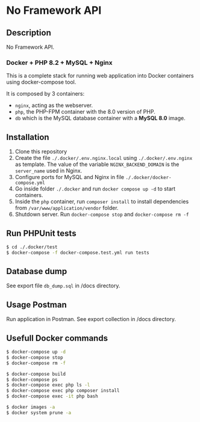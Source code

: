# No Framework API

## Description

No Framework API.

### Docker + PHP 8.2 + MySQL + Nginx

This is a complete stack for running web application into Docker containers using docker-compose tool.

It is composed by 3 containers:
- `nginx`, acting as the webserver.
- `php`, the PHP-FPM container with the 8.0 version of PHP.
- `db` which is the MySQL database container with a **MySQL 8.0** image.

## Installation

1. Clone this repository
2. Create the file `./.docker/.env.nginx.local` using `./.docker/.env.nginx` as template. The value of the variable `NGINX_BACKEND_DOMAIN` is the `server_name` used in Nginx.
3. Configure ports for MySQL and Nginx in file `./.docker/docker-compose.yml`
4. Go inside folder `./.docker` and run `docker compose up -d` to start containers.
5. Inside the `php` container, run `composer install` to install dependencies from `/var/www/application/vendor` folder.
6. Shutdown server. Run `docker-compose stop` and `docker-compose rm -f`

## Run PHPUnit tests

```sh
$ cd ./.docker/test
$ docker-compose -f docker-compose.test.yml run tests
```

## Database dump

See export file `db_dump.sql` in /docs directory.

## Usage Postman

Run application in Postman. See export collection in /docs directory.

## Usefull Docker commands

```sh
$ docker-compose up -d
$ docker-compose stop
$ docker-compose rm -f
```
```sh
$ docker-compose build
$ docker-compose ps
$ docker-compose exec php ls -l
$ docker-compose exec php composer install
$ docker-compose exec -it php bash
```
```sh
$ docker images -a
$ docker system prune -a
```

